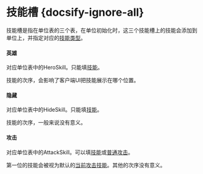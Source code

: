 # 技能槽 {docsify-ignore-all}

技能槽是指在单位表的三个表，在单位初始化时，这三个技能槽上的技能会添加到单位上，并指定对应的[技能类型]。
#### 英雄
对应单位表中的HeroSkill。只能填[技能]。

技能的次序，会影响了客户端UI把技能展示在哪个位置。

#### 隐藏
对应单位表中的HideSkill。只能填[技能]。

技能的次序，一般来说没有意义。

#### 攻击
对应单位表中的AttackSkill。可以填[技能]或[普通攻击]。

第一位的技能会被视为默认的[当前攻击技能]。其他的次序没有意义。

[技能]: /ac/skill/技能
[普通攻击]: /ac/skill/普通攻击
[技能类型]: /ac/skill/技能类型
[攻击技能]: /ac/skill/攻击技能
[当前攻击技能]: /ac/skill/攻击技能?=当前攻击技能
